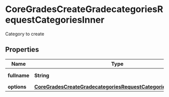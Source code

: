 

# CoreGradesCreateGradecategoriesRequestCategoriesInner

Category to create

## Properties

| Name | Type | Description | Notes |
|------------ | ------------- | ------------- | -------------|
|**fullname** | **String** | fullname of category |  [optional] |
|**options** | [**CoreGradesCreateGradecategoriesRequestCategoriesInnerOptions**](CoreGradesCreateGradecategoriesRequestCategoriesInnerOptions.md) |  |  [optional] |



